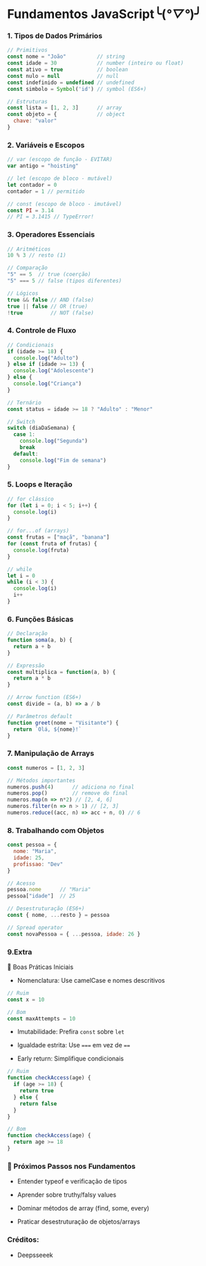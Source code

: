 # Fundamentos JavaScript╰(*°▽°*)╯

### 1. Tipos de Dados Primários
```javascript
// Primitivos
const nome = "João"          // string
const idade = 30             // number (inteiro ou float)
const ativo = true           // boolean
const nulo = null            // null
const indefinido = undefined // undefined
const simbolo = Symbol('id') // symbol (ES6+)

// Estruturas
const lista = [1, 2, 3]      // array
const objeto = {             // object
  chave: "valor" 
}
```
### 2. Variáveis e Escopos 
```javascript
// var (escopo de função - EVITAR)
var antigo = "hoisting"

// let (escopo de bloco - mutável)
let contador = 0
contador = 1 // permitido

// const (escopo de bloco - imutável)
const PI = 3.14
// PI = 3.1415 // TypeError!
```
### 3. Operadores Essenciais
```javascript
// Aritméticos
10 % 3 // resto (1)

// Comparação
"5" == 5  // true (coerção)
"5" === 5 // false (tipos diferentes)

// Lógicos
true && false // AND (false)
true || false // OR (true)
!true         // NOT (false)
```
### 4. Controle de Fluxo
```javascript
// Condicionais
if (idade >= 18) {
  console.log("Adulto")
} else if (idade >= 13) {
  console.log("Adolescente")
} else {
  console.log("Criança")
}

// Ternário
const status = idade >= 18 ? "Adulto" : "Menor"

// Switch
switch (diaDaSemana) {
  case 1:
    console.log("Segunda")
    break
  default:
    console.log("Fim de semana")
}
```
### 5. Loops e Iteração
```javascript
// for clássico
for (let i = 0; i < 5; i++) {
  console.log(i)
}

// for...of (arrays)
const frutas = ["maçã", "banana"]
for (const fruta of frutas) {
  console.log(fruta)
}

// while
let i = 0
while (i < 3) {
  console.log(i)
  i++
}
```
### 6. Funções Básicas
```javascript
// Declaração
function soma(a, b) {
  return a + b
}

// Expressão
const multiplica = function(a, b) {
  return a * b
}

// Arrow function (ES6+)
const divide = (a, b) => a / b

// Parâmetros default
function greet(nome = "Visitante") {
  return `Olá, ${nome}!`
}
```
### 7. Manipulação de Arrays
```javascript
const numeros = [1, 2, 3]

// Métodos importantes
numeros.push(4)      // adiciona no final
numeros.pop()        // remove do final
numeros.map(n => n*2) // [2, 4, 6]
numeros.filter(n => n > 1) // [2, 3]
numeros.reduce((acc, n) => acc + n, 0) // 6
```
### 8. Trabalhando com Objetos
```javascript
const pessoa = {
  nome: "Maria",
  idade: 25,
  profissao: "Dev"
}

// Acesso
pessoa.nome      // "Maria"
pessoa["idade"]  // 25

// Desestruturação (ES6+)
const { nome, ...resto } = pessoa

// Spread operator
const novaPessoa = { ...pessoa, idade: 26 }
```
### 9.Extra 
📌 Boas Práticas Iniciais
- Nomenclatura: Use camelCase e nomes descritivos

```javascript
// Ruim
const x = 10

// Bom
const maxAttempts = 10
```
- Imutabilidade: Prefira `const` sobre `let`

- Igualdade estrita: Use `===` em vez de `==`

- Early return: Simplifique condicionais

```javascript
// Ruim
function checkAccess(age) {
  if (age >= 18) {
    return true
  } else {
    return false
  }
}

// Bom
function checkAccess(age) {
  return age >= 18
}
```

### 🚀 Próximos Passos nos Fundamentos

- Entender typeof e verificação de tipos

- Aprender sobre truthy/falsy values

- Dominar métodos de array (find, some, every)

- Praticar desestruturação de objetos/arrays

### Créditos:
- Deepsseeek 
